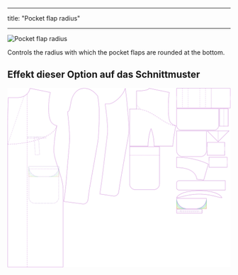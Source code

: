 - - -
title: "Pocket flap radius"
- - -

![Pocket flap radius](pocketflapradius.svg)

Controls the radius with which the pocket flaps are rounded at the bottom.

## Effekt dieser Option auf das Schnittmuster

![This image shows the effect of this option by superimposing several variants that have a different value for this option](carlton_pocketflapradius_sample.svg "Effect of this option on the pattern")
